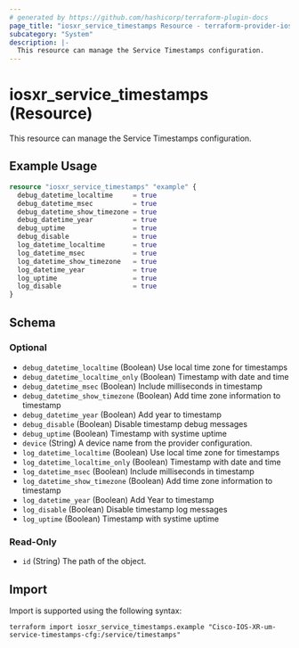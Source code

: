 ```yaml
---
# generated by https://github.com/hashicorp/terraform-plugin-docs
page_title: "iosxr_service_timestamps Resource - terraform-provider-iosxr"
subcategory: "System"
description: |-
  This resource can manage the Service Timestamps configuration.
---
```


# iosxr_service_timestamps (Resource)

This resource can manage the Service Timestamps configuration.

## Example Usage

```terraform
resource "iosxr_service_timestamps" "example" {
  debug_datetime_localtime     = true
  debug_datetime_msec          = true
  debug_datetime_show_timezone = true
  debug_datetime_year          = true
  debug_uptime                 = true
  debug_disable                = true
  log_datetime_localtime       = true
  log_datetime_msec            = true
  log_datetime_show_timezone   = true
  log_datetime_year            = true
  log_uptime                   = true
  log_disable                  = true
}
```

<!-- schema generated by tfplugindocs -->
## Schema

### Optional

- `debug_datetime_localtime` (Boolean) Use local time zone for timestamps
- `debug_datetime_localtime_only` (Boolean) Timestamp with date and time
- `debug_datetime_msec` (Boolean) Include milliseconds in timestamp
- `debug_datetime_show_timezone` (Boolean) Add time zone information to timestamp
- `debug_datetime_year` (Boolean) Add year to timestamp
- `debug_disable` (Boolean) Disable timestamp debug messages
- `debug_uptime` (Boolean) Timestamp with systime uptime
- `device` (String) A device name from the provider configuration.
- `log_datetime_localtime` (Boolean) Use local time zone for timestamps
- `log_datetime_localtime_only` (Boolean) Timestamp with date and time
- `log_datetime_msec` (Boolean) Include milliseconds in timestamp
- `log_datetime_show_timezone` (Boolean) Add time zone information to timestamp
- `log_datetime_year` (Boolean) Add Year to timestamp
- `log_disable` (Boolean) Disable timestamp log messages
- `log_uptime` (Boolean) Timestamp with systime uptime

### Read-Only

- `id` (String) The path of the object.

## Import

Import is supported using the following syntax:

```shell
terraform import iosxr_service_timestamps.example "Cisco-IOS-XR-um-service-timestamps-cfg:/service/timestamps"
```
